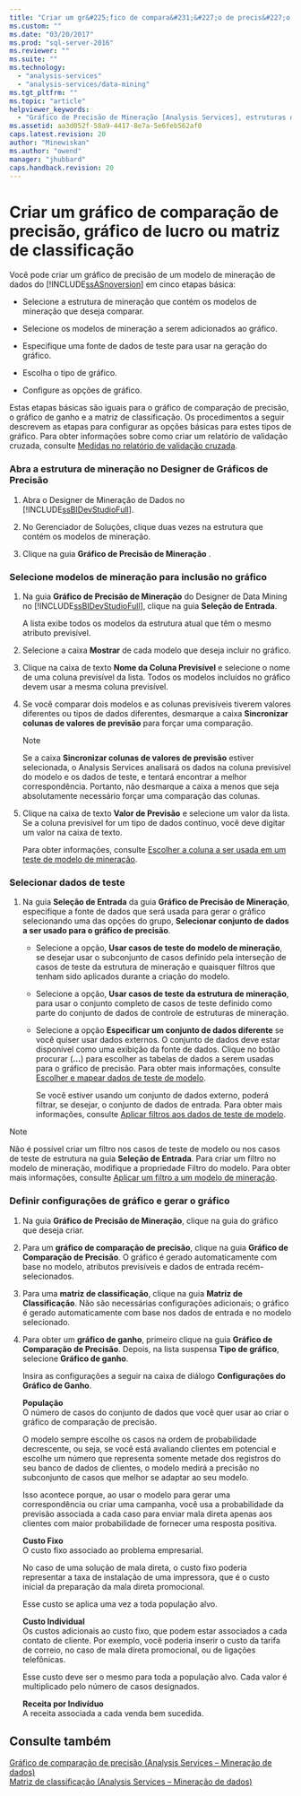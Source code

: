 ```yaml
---
title: "Criar um gr&#225;fico de compara&#231;&#227;o de precis&#227;o, gr&#225;fico de lucro ou matriz de classifica&#231;&#227;o | Microsoft Docs"
ms.custom: ""
ms.date: "03/20/2017"
ms.prod: "sql-server-2016"
ms.reviewer: ""
ms.suite: ""
ms.technology: 
  - "analysis-services"
  - "analysis-services/data-mining"
ms.tgt_pltfrm: ""
ms.topic: "article"
helpviewer_keywords: 
  - "Gráfico de Precisão de Mineração [Analysis Services], estruturas de mineração"
ms.assetid: aa3d052f-58a9-4417-8e7a-5e6feb562af0
caps.latest.revision: 20
author: "Minewiskan"
ms.author: "owend"
manager: "jhubbard"
caps.handback.revision: 20
---
```

# Criar um gr&#225;fico de compara&#231;&#227;o de precis&#227;o, gr&#225;fico de lucro ou matriz de classifica&#231;&#227;o
  Você pode criar um gráfico de precisão de um modelo de mineração de dados do [!INCLUDE[ssASnoversion](../../includes/ssasnoversion-md.md)] em cinco etapas básica:  
  
-   Selecione a estrutura de mineração que contém os modelos de mineração que deseja comparar.  
  
-   Selecione os modelos de mineração a serem adicionados ao gráfico.  
  
-   Especifique uma fonte de dados de teste para usar na geração do gráfico.  
  
-   Escolha o tipo de gráfico.  
  
-   Configure as opções de gráfico.  
  
 Estas etapas básicas são iguais para o gráfico de comparação de precisão, o gráfico de ganho e a matriz de classificação. Os procedimentos a seguir descrevem as etapas para configurar as opções básicas para estes tipos de gráfico. Para obter informações sobre como criar um relatório de validação cruzada, consulte [Medidas no relatório de validação cruzada](../../analysis-services/data-mining/measures-in-the-cross-validation-report.md).  
  
### Abra a estrutura de mineração no Designer de Gráficos de Precisão  
  
1.  Abra o Designer de Mineração de Dados no [!INCLUDE[ssBIDevStudioFull](../../includes/ssbidevstudiofull-md.md)].  
  
2.  No Gerenciador de Soluções, clique duas vezes na estrutura que contém os modelos de mineração.  
  
3.  Clique na guia **Gráfico de Precisão de Mineração** .  
  
### Selecione modelos de mineração para inclusão no gráfico  
  
1.  Na guia **Gráfico de Precisão de Mineração** do Designer de Data Mining no [!INCLUDE[ssBIDevStudioFull](../../includes/ssbidevstudiofull-md.md)], clique na guia **Seleção de Entrada**.  
  
     A lista exibe todos os modelos da estrutura atual que têm o mesmo atributo previsível.  
  
2.  Selecione a caixa **Mostrar** de cada modelo que deseja incluir no gráfico.  
  
3.  Clique na caixa de texto **Nome da Coluna Previsível** e selecione o nome de uma coluna previsível da lista. Todos os modelos incluídos no gráfico devem usar a mesma coluna previsível.  
  
4.  Se você comparar dois modelos e as colunas previsíveis tiverem valores diferentes ou tipos de dados diferentes, desmarque a caixa **Sincronizar colunas de valores de previsão** para forçar uma comparação.  
  
    > [!NOTE]  
    >  Se a caixa **Sincronizar colunas de valores de previsão** estiver selecionada, o Analysis Services analisará os dados na coluna previsível do modelo e os dados de teste, e tentará encontrar a melhor correspondência. Portanto, não desmarque a caixa a menos que seja absolutamente necessário forçar uma comparação das colunas.  
  
5.  Clique na caixa de texto **Valor de Previsão** e selecione um valor da lista. Se a coluna previsível for um tipo de dados contínuo, você deve digitar um valor na caixa de texto.  
  
     Para obter informações, consulte [Escolher a coluna a ser usada em um teste de modelo de mineração](../../analysis-services/data-mining/choose-the-column-to-use-for-testing-a-mining-model.md).  
  
### Selecionar dados de teste  
  
1.  Na guia **Seleção de Entrada** da guia **Gráfico de Precisão de Mineração**, especifique a fonte de dados que será usada para gerar o gráfico selecionando uma das opções do grupo, **Selecionar conjunto de dados a ser usado para o gráfico de precisão**.  
  
    -   Selecione a opção, **Usar casos de teste do modelo de mineração**, se desejar usar o subconjunto de casos definido pela interseção de casos de teste da estrutura de mineração e quaisquer filtros que tenham sido aplicados durante a criação do modelo.  
  
    -   Selecione a opção, **Usar casos de teste da estrutura de mineração**, para usar o conjunto completo de casos de teste definido como parte do conjunto de dados de controle de estruturas de mineração.  
  
    -   Selecione a opção **Especificar um conjunto de dados diferente** se você quiser usar dados externos.  O conjunto de dados deve estar disponível como uma exibição da fonte de dados.   Clique no botão procurar (**…**) para escolher as tabelas de dados a serem usadas para o gráfico de precisão. Para obter mais informações, consulte [Escolher e mapear dados de teste de modelo](../../analysis-services/data-mining/choose-and-map-model-testing-data.md).  
  
         Se você estiver usando um conjunto de dados externo, poderá filtrar, se desejar, o conjunto de dados de entrada. Para obter mais informações, consulte [Aplicar filtros aos dados de teste de modelo](../../analysis-services/data-mining/apply-filters-to-model-testing-data.md).  
  
> [!NOTE]  
>  Não é possível criar um filtro nos casos de teste de modelo ou nos casos de teste de estrutura na guia **Seleção de Entrada**. Para criar um filtro no modelo de mineração, modifique a propriedade Filtro do modelo. Para obter mais informações, consulte [Aplicar um filtro a um modelo de mineração](../../analysis-services/data-mining/apply-a-filter-to-a-mining-model.md).  
  
### Definir configurações de gráfico e gerar o gráfico  
  
1.  Na guia **Gráfico de Precisão de Mineração**, clique na guia do gráfico que deseja criar.  
  
2.  Para um **gráfico de comparação de precisão**, clique na guia **Gráfico de Comparação de Precisão**. O gráfico é gerado automaticamente com base no modelo, atributos previsíveis e dados de entrada recém-selecionados.  
  
3.  Para uma **matriz de classificação**, clique na guia **Matriz de Classificação**. Não são necessárias configurações adicionais; o gráfico é gerado automaticamente com base nos dados de entrada e no modelo selecionado.  
  
4.  Para obter um **gráfico de ganho**, primeiro clique na guia **Gráfico de Comparação de Precisão**. Depois, na lista suspensa **Tipo de gráfico**, selecione **Gráfico de ganho**.  
  
     Insira as configurações a seguir na caixa de diálogo **Configurações do Gráfico de Ganho**.  
  
     **População**  
     O número de casos do conjunto de dados que você quer usar ao criar o gráfico de comparação de precisão.  
  
     O modelo sempre escolhe os casos na ordem de probabilidade decrescente, ou seja, se você está avaliando clientes em potencial e escolhe um número que representa somente metade dos registros do seu banco de dados de clientes, o modelo medirá a precisão no subconjunto de casos que melhor se adaptar ao seu modelo.  
  
     Isso acontece porque, ao usar o modelo para gerar uma correspondência ou criar uma campanha, você usa a probabilidade da previsão associada a cada caso para enviar mala direta apenas aos clientes com maior probabilidade de fornecer uma resposta positiva.  
  
     **Custo Fixo**  
     O custo fixo associado ao problema empresarial.  
  
     No caso de uma solução de mala direta, o custo fixo poderia representar a taxa de instalação de uma impressora, que é o custo inicial da preparação da mala direta promocional.  
  
     Esse custo se aplica uma vez a toda população alvo.  
  
     **Custo Individual**  
     Os custos adicionais ao custo fixo, que podem estar associados a cada contato de cliente. Por exemplo, você poderia inserir o custo da tarifa de correio, no caso de mala direta promocional, ou de ligações telefônicas.  
  
     Esse custo deve ser o mesmo para toda a população alvo. Cada valor é multiplicado pelo número de casos designados.  
  
     **Receita por Indivíduo**  
     A receita associada a cada venda bem sucedida.  
  
## Consulte também  
 [Gráfico de comparação de precisão &#40;Analysis Services – Mineração de dados&#41;](../../analysis-services/data-mining/lift-chart-analysis-services-data-mining.md)   
 [Matriz de classificação &#40;Analysis Services – Mineração de dados&#41;](../../analysis-services/data-mining/classification-matrix-analysis-services-data-mining.md)  
  
  